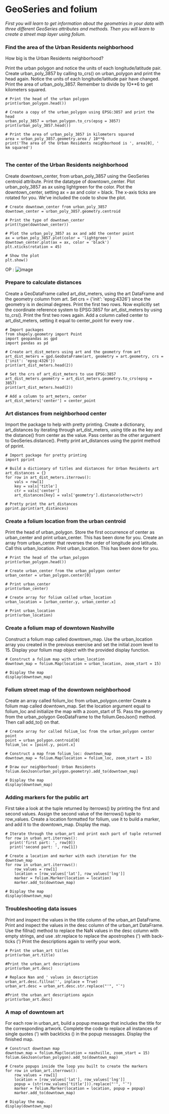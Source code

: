 # GeoSeries and folium

_First you will learn to get information about the geometries in your data with three different GeoSeries attributes and methods. Then you will learn to create a street map layer using folium._

<h3>Find the area of the Urban Residents neighborhood</h3>

How big is the Urban Residents neighborhood?

Print the urban polygon and notice the units of each longitude/latitude pair.
Create urban_poly_3857 by calling to_crs() on urban_polygon and print the head again. Notice the units of each longitude/latitude pair have changed.
Print the area of urban_poly_3857. Remember to divide by 10**6 to get kilometers squared.

```
# Print the head of the urban polygon 
print(urban_polygon.head())
 
# Create a copy of the urban_polygon using EPSG:3857 and print the head
urban_poly_3857 = urban_polygon.to_crs(epsg = 3857)
print(urban_poly_3857.head())
 
# Print the area of urban_poly_3857 in kilometers squared
area = urban_poly_3857.geometry.area / 10**6
print('The area of the Urban Residents neighborhood is ', area[0], ' km squared')
 

```

<h3>  The center of the Urban Residents neighborhood </h3>

Create downtown_center, from urban_poly_3857 using the GeoSeries centroid attribute.
Print the datatype of downtown_center.
Plot urban_poly_3857 as ax using lightgreen for the color.
Plot the downtown_center, setting ax = ax and color = black. The x-axis ticks are rotated for you. We've included the code to show the plot.

```
# Create downtown_center from urban_poly_3857
downtown_center = urban_poly_3857.geometry.centroid
 
# Print the type of downtown_center 
print(type(downtown_center))
 
# Plot the urban_poly_3857 as ax and add the center point
ax = urban_poly_3857.plot(color = 'lightgreen')
downtown_center.plot(ax = ax, color = 'black')
plt.xticks(rotation = 45)
 
# Show the plot
plt.show()
```

OP : 
![image](https://user-images.githubusercontent.com/77969007/234375441-d3b9de68-b002-4a88-9aee-2a869685c9b5.png)

<h3>Prepare to calculate distances</h3>

Create a GeoDataFrame called art_dist_meters, using the art DataFrame and the geometry column from art. Set crs = {'init': 'epsg:4326'} since the geometry is in decimal degrees. Print the first two rows.
Now explicitly set the coordinate reference system to EPSG:3857 for art_dist_meters by using to_crs(). Print the first two rows again.
Add a column called center to art_dist_meters, setting it equal to center_point for every row .
```
# Import packages
from shapely.geometry import Point
import geopandas as gpd
import pandas as pd
 
# Create art_dist_meters using art and the geometry from art
art_dist_meters = gpd.GeoDataFrame(art, geometry = art.geometry, crs = {'init': 'epsg:4326'})
print(art_dist_meters.head(2))
 
# Set the crs of art_dist_meters to use EPSG:3857
art_dist_meters.geometry = art_dist_meters.geometry.to_crs(epsg = 3857)
print(art_dist_meters.head(2))
 
# Add a column to art_meters, center
art_dist_meters['center'] = center_point
```
<h3> Art distances from neighborhood center </h3> 

Import the package to help with pretty printing.
Create a dictionary, art_distances by iterating through art_dist_meters, using title as the key and the distance() from center as the value. Pass center as the other argument to GeoSeries.distance().
Pretty print art_distances using the pprint method of pprint.
```
# Import package for pretty printing
import pprint
 
# Build a dictionary of titles and distances for Urban Residents art
art_distances = {}
for row in art_dist_meters.iterrows():
    vals = row[1]
    key = vals['title']
    ctr = vals['center']
    art_distances[key] = vals['geometry'].distance(other=ctr)
 
# Pretty print the art_distances
pprint.pprint(art_distances)

```



<h3> Create a folium location from the urban centroid </h3>

Print the head of urban_polygon.
Store the first occurrence of center as urban_center and print urban_center. This has been done for you.
Create an array from urban_center that reverses the order of longitude and latitude. Call this urban_location.
Print urban_location. This has been done for you.

```
# Print the head of the urban_polygon
print(urban_polygon.head())
 
# Create urban_center from the urban_polygon center
urban_center = urban_polygon.center[0]
 
# Print urban_center
print(urban_center)
 
# Create array for folium called urban_location
urban_location = [urban_center.y, urban_center.x]
 
# Print urban_location
print(urban_location)
```
<h3> Create a folium map of downtown Nashville </h3>

Construct a folium map called downtown_map. Use the urban_location array you created in the previous exercise and set the initial zoom level to 15.
Display your folium map object with the provided display function.

```
# Construct a folium map with urban_location
downtown_map = folium.Map(location = urban_location, zoom_start = 15)
 
# Display the map
display(downtown_map)

```
<h3> Folium street map of the downtown neighborhood </h3>

Create an array called folium_loc from urban_polygon.center
Create a folium map called downtown_map. Set the location argument equal to folium_loc and initialize the map with a zoom_start of 15.
Pass the geometry from the urban_polygon GeoDataFrame to the folium.GeoJson() method. Then call add_to() on that.

```
# Create array for called folium_loc from the urban_polygon center point
point = urban_polygon.centroid[0]
folium_loc = [point.y, point.x]
 
# Construct a map from folium_loc: downtown_map
downtown_map = folium.Map(location = folium_loc, zoom_start = 15)
 
# Draw our neighborhood: Urban Residents
folium.GeoJson(urban_polygon.geometry).add_to(downtown_map)
 
# Display the map
display(downtown_map)
```
<h3> Adding markers for the public art </h3>

First take a look at the tuple returned by iterrows() by printing the first and second values.
Assign the second value of the iterrows() tuple to row_values. Create a location formatted for folium, use it to build a marker, and add it to the downtown_map.
Display the map.
```
# Iterate through the urban_art and print each part of tuple returned
for row in urban_art.iterrows():
  print('first part: ', row[0])
  print('second part: ', row[1])
 
# Create a location and marker with each iteration for the downtown_map
for row in urban_art.iterrows():
    row_values = row[1] 
    location = [row_values['lat'], row_values['lng']]
    marker = folium.Marker(location = location)
    marker.add_to(downtown_map)
 
# Display the map
display(downtown_map)

```

<h3> Troubleshooting data issues </h3>

Print and inspect the values in the title column of the urban_art DataFrame.
Print and inspect the values in the desc column of the urban_art DataFrame.
Use the fillna() method to replace the NaN values in the desc column with empty strings, and use .str.replace to replace the apostrophes (') with back-ticks (')
Print the descriptions again to verify your work.

```
# Print the urban_art titles
print(urban_art.title)
 
#Print the urban_art descriptions
print(urban_art.desc)
 
# Replace Nan and ' values in description
urban_art.desc.fillna('', inplace = True)
urban_art.desc = urban_art.desc.str.replace("'", "`")
 
#Print the urban_art descriptions again
print(urban_art.desc)

```

<h3> A map of downtown art </h3>

For each row in urban_art, build a popup message that includes the title for the corresponding artwork.
Complete the code to replace all instances of single quotes (') with backticks () in the popup messages.
Display the finished map.

```
# Construct downtown map
downtown_map = folium.Map(location = nashville, zoom_start = 15)
folium.GeoJson(urban_polygon).add_to(downtown_map)

# Create popups inside the loop you built to create the markers
for row in urban_art.iterrows():
    row_values = row[1] 
    location = [row_values['lat'], row_values['lng']]
    popup = (str(row_values['title'])).replace("'", "`")
    marker = folium.Marker(location = location, popup = popup)
    marker.add_to(downtown_map)

# Display the map.
display(downtown_map)
```






























